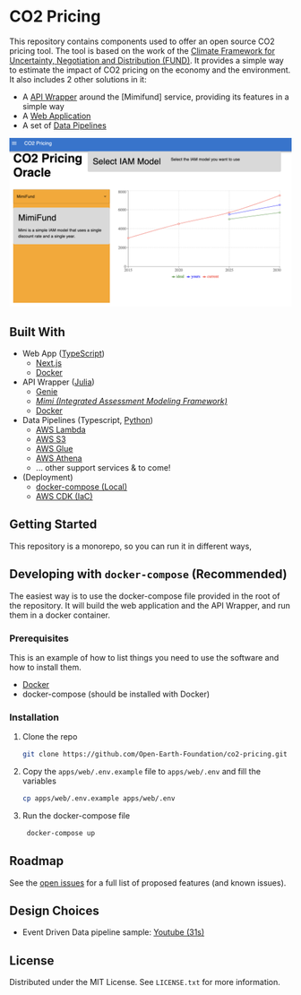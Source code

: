 # CO2 Pricing

This repository contains components used to offer an open source CO2 pricing tool. The tool is based on the work of the [Climate Framework for Uncertainty, Negotiation and Distribution (FUND)](<https://github.com/fund-model/MimiFUND.jl>). It provides a simple way to estimate the impact of CO2 pricing on the economy and the environment. It also includes 2 other solutions in it:

* A [API Wrapper](/tree/main/julia) around the [Mimifund] service, providing its features in a simple way
* A [Web Application](/tree/main/app)
* A set of [Data Pipelines](/tree/main/pipelines)

![Image](./.images/co2-pricing-screenshot-1.png "CO2 Pricing Web App Preview")

## Built With

* Web App ([TypeScript](https://www.typescriptlang.org))
  * [Next.js](https://nextjs.org)
  * [Docker](https://docker.com)
* API Wrapper ([Julia](https://julialang.org))
  * [Genie](https://genieframework.com)
  * *[Mimi (Integrated Assessment Modeling Framework)](https://github.com/mimiframework/Mimi.jl)*
  * [Docker](https://docker.com)
* Data Pipelines (Typescript, [Python](https://www.python.org))
  * [AWS Lambda](https://aws.amazon.com/lambda)
  * [AWS S3](https://aws.amazon.com/s3)
  * [AWS Glue](https://aws.amazon.com/glue)
  * [AWS Athena](https://aws.amazon.com/athena)
  * ... other support services & to come!
* (Deployment)
  * [docker-compose (Local)](https://docs.docker.com/compose)
  * [AWS CDK (IaC)](https://github.com/aws/aws-cdk#getting-started)

## Getting Started

This repository is a monorepo, so you can run it in different ways,

## Developing with `docker-compose` (Recommended)

The easiest way is to use the docker-compose file provided in the root of the repository. It will build the web application and the API Wrapper, and run them in a docker container.

### Prerequisites

This is an example of how to list things you need to use the software and how to install them.

* [Docker](https://docker.com)
* docker-compose (should be installed with Docker)

### Installation

1. Clone the repo

   ```sh
   git clone https://github.com/Open-Earth-Foundation/co2-pricing.git
   ```

2. Copy the `apps/web/.env.example` file to `apps/web/.env` and fill the variables

   ```sh
   cp apps/web/.env.example apps/web/.env
   ```

3. Run the docker-compose file

   ```sh
    docker-compose up
    ```

<!-- ROADMAP -->
## Roadmap

See the [open issues](https://github.com/Open-Earth-Foundation/co2-pricing/issues) for a full list of proposed features (and known issues).

## Design Choices

* Event Driven Data pipeline sample: [Youtube (31s)](https://youtu.be/YQjuWiyeu-A?t=31)

<!-- LICENSE -->
## License

Distributed under the MIT License. See `LICENSE.txt` for more information.
